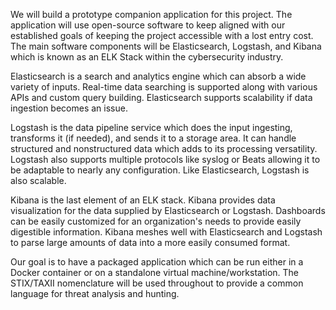 We will build a prototype companion application for this project.  The application will use open-source software to keep aligned with our established goals of keeping the project accessible with a lost entry cost.  The main software components will be Elasticsearch, Logstash, and Kibana which is known as an ELK Stack within the cybersecurity industry.

Elasticsearch is a search and analytics engine which can absorb a wide variety of inputs.  Real-time data searching is supported along with various APIs and custom query building.  Elasticsearch supports scalability if data ingestion becomes an issue.  

Logstash is the data pipeline service which does the input ingesting, transforms it (if needed), and sends it to a storage area.  It can handle structured and nonstructured data which adds to its processing versatility.  Logstash also supports multiple protocols like syslog or Beats allowing it to be adaptable to nearly any configuration.  Like Elasticsearch, Logstash is also scalable.

Kibana is the last element of an ELK stack.  Kibana provides data visualization for the data supplied by Elasticsearch or Logstash.  Dashboards can be easily customized for an organization's needs to provide easily digestible information.  Kibana meshes well with Elasticsearch and Logstash to parse large amounts of data into a more easily consumed format.


Our goal is to have a packaged application which can be run either in a Docker container or on a standalone virtual machine/workstation.  The STIX/TAXII nomenclature will be used throughout to provide a common language for threat analysis and hunting.
